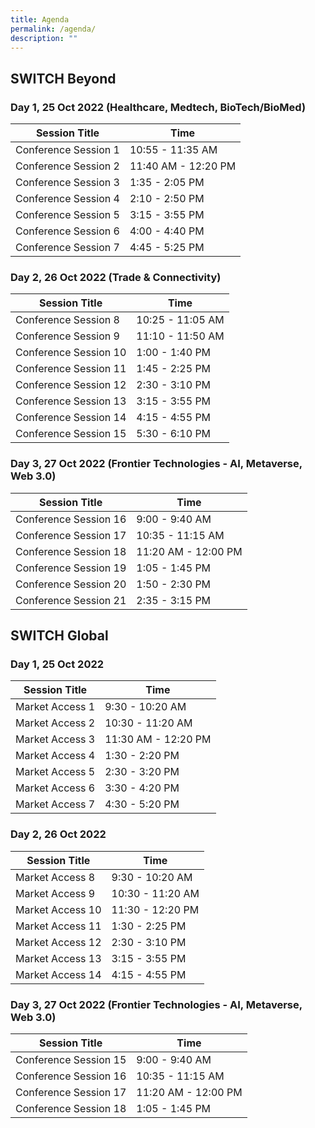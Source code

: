 ```yaml
---
title: Agenda
permalink: /agenda/
description: ""
---
```

## SWITCH Beyond 

### **Day 1, 25 Oct 2022 (Healthcare, Medtech, BioTech/BioMed)**
| Session Title | Time | 
| -------- | -------- |
| Conference Session 1  | 10:55 - 11:35 AM |
| Conference Session 2  | 11:40 AM - 12:20 PM  |
| Conference Session 3 | 1:35 - 2:05 PM     |
| Conference Session 4 | 2:10 - 2:50 PM     |
| Conference Session 5 | 3:15 - 3:55 PM     |
| Conference Session 6 | 4:00 - 4:40 PM     |
| Conference Session 7 | 4:45 - 5:25 PM     | 

### **Day 2, 26 Oct 2022 (Trade & Connectivity)**
| Session Title | Time | 
| -------- | -------- |
| Conference Session 8  | 10:25 - 11:05 AM |
| Conference Session 9 | 11:10  - 11:50 AM |
| Conference Session 10 | 1:00 - 1:40 PM     |
| Conference Session 11 | 1:45 - 2:25 PM     |
| Conference Session 12 | 2:30 - 3:10 PM     |
| Conference Session 13 | 3:15 - 3:55 PM     |
| Conference Session 14 | 4:15 - 4:55 PM     | 
| Conference Session 15 | 5:30 - 6:10 PM     | 

### **Day 3, 27 Oct 2022 (Frontier Technologies - AI, Metaverse, Web 3.0)**
| Session Title | Time | 
| -------- | -------- |
| Conference Session 16  | 9:00 - 9:40 AM |
| Conference Session 17 | 10:35  - 11:15 AM |
| Conference Session 18 | 11:20 AM - 12:00 PM     |
| Conference Session 19 | 1:05 - 1:45 PM     |
| Conference Session 20 | 1:50 - 2:30 PM     |
| Conference Session 21 | 2:35 - 3:15 PM     |


## SWITCH Global  

### **Day 1, 25 Oct 2022**
| Session Title | Time | 
| -------- | -------- |
| Market Access 1  | 9:30 - 10:20 AM |
| Market Access 2  | 10:30 - 11:20 AM  |
| Market Access 3 | 11:30 AM - 12:20 PM     |
| Market Access 4 | 1:30 - 2:20 PM     |
| Market Access 5 | 2:30 - 3:20 PM     |
| Market Access 6 | 3:30 - 4:20 PM     |
| Market Access 7 | 4:30 - 5:20 PM     | 

### **Day 2, 26 Oct 2022**
| Session Title | Time | 
| -------- | -------- |
| Market Access 8  | 9:30 - 10:20 AM |
| Market Access 9 | 10:30  - 11:20 AM |
| Market Access 10 | 11:30 - 12:20 PM     |
| Market Access 11 | 1:30 - 2:25 PM     |
| Market Access 12 | 2:30 - 3:10 PM     |
| Market Access 13 | 3:15 - 3:55 PM     |
| Market Access 14 | 4:15 - 4:55 PM     | 

### **Day 3, 27 Oct 2022 (Frontier Technologies - AI, Metaverse, Web 3.0)**
| Session Title | Time | 
| -------- | -------- |
| Conference Session 15  | 9:00 - 9:40 AM |
| Conference Session 16 | 10:35  - 11:15 AM |
| Conference Session 17 | 11:20 AM - 12:00 PM     |
| Conference Session 18 | 1:05 - 1:45 PM     |
